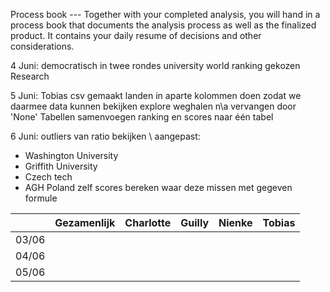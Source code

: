 Process book --- Together with your completed analysis, you will hand in a process book that documents the analysis process as well as the finalized product. It contains your daily resume of decisions and other considerations.

4 Juni:
democratisch in twee rondes university world ranking gekozen
Research

5 Juni:
Tobias csv gemaakt
landen in aparte kolommen doen zodat we daarmee data kunnen bekijken
explore weghalen
n\a vervangen door 'None'
Tabellen samenvoegen ranking en scores naar één tabel

6 Juni:
outliers van ratio bekijken \\
  aangepast:
  * Washington University 
  * Griffith University
  * Czech tech
  * AGH Poland
zelf scores bereken waar deze missen met gegeven formule

|   |Gezamenlijk |Charlotte |Guilly   |Nienke   |Tobias   | 
|---|---|---|---|---|---|
|03/06 |   |   |   |   |   |
|04/06 |   |   |   |   |   |
|05/06   |   |   |   |   |    |
